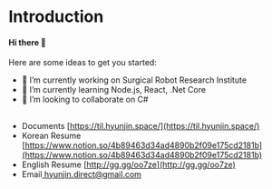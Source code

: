 
# Introduction

#### Hi there 👋

Here are some ideas to get you started:

* 🔭 I’m currently working on Surgical Robot Research Institute
* 🌱 I’m currently learning Node.js, React, .Net Core
* 👯 I’m looking to collaborate on C\#
##
* Documents [https://til.hyunjin.space/](https://til.hyunjin.space/)
* Korean Resume [https://www.notion.so/4b89463d34ad4890b2f09e175cd2181b](https://www.notion.so/4b89463d34ad4890b2f09e175cd2181b)
* English Resume [http://gg.gg/oo7ze](http://gg.gg/oo7ze)
* Email[ hyunjin.direct@gmail.com](email://hyunjin.direct@gmail.com)
